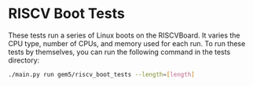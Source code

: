 # RISCV Boot Tests

These tests run a series of Linux boots on the RISCVBoard.
It varies the CPU type, number of CPUs, and memory used for each run.
To run these tests by themselves, you can run the following command in the tests directory:

```bash
./main.py run gem5/riscv_boot_tests --length=[length]
```
